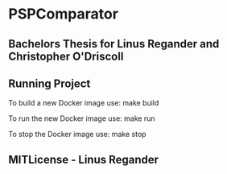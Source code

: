 # PSPComparator
## Bachelors Thesis for Linus Regander and Christopher O'Driscoll

## Running Project

To build a new Docker image use: make build

To run the new Docker image use: make run

To stop the Docker image use: make stop

## MITLicense - Linus Regander